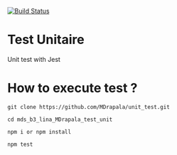 [![Build Status](https://travis-ci.com/travis-ci/travis-web.svg?branch=master)](https://travis-ci.com/travis-ci/travis-web)
# Test Unitaire
Unit test with Jest

# How to execute test ?

```git clone https://github.com/MDrapala/unit_test.git```

```cd mds_b3_lina_MDrapala_test_unit```

```npm i or npm install```

```npm test```
